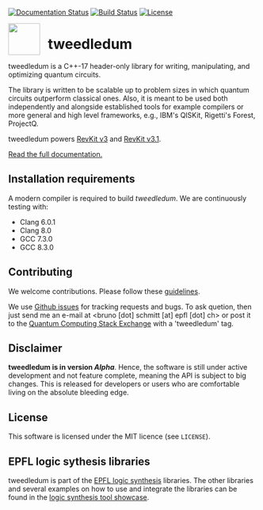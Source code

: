 [![Documentation Status](https://readthedocs.org/projects/tweedledum/badge/?version=latest)](https://tweedledum.readthedocs.io/en/latest/?badge=latest)
[![Build Status](https://travis-ci.org/boschmitt/tweedledum.svg?branch=master)](https://travis-ci.org/boschmitt/tweedledum)
[![License](https://img.shields.io/badge/license-MIT-000000.svg)](https://opensource.org/licenses/MIT)

<img src="https://cdn.rawgit.com/boschmitt/tweedledum/master/tweedledum.svg" width="64" height="64" align="left" style="margin-right: 12pt"/>

# tweedledum
tweedledum is a C++-17 header-only library for writing, manipulating, and optimizing quantum circuits.

The library is written to be scalable up to problem sizes in which quantum circuits outperform classical
ones. Also, it is meant to be used both independently and alongside established tools for example
compilers or more general and high level frameworks, e.g., IBM's QISKit, Rigetti's Forest, ProjectQ.

tweedledum powers [RevKit v3](https://github.com/msoeken/cirkit/) and [RevKit v3.1](https://github.com/msoeken/revkit).

[Read the full documentation.](http://tweedledum.readthedocs.io/en/latest/?badge=latest)
## Installation requirements

A modern compiler is required to build *tweedledum*. We are continuously
testing with:
  * Clang 6.0.1
  * Clang 8.0
  * GCC 7.3.0
  * GCC 8.3.0

## Contributing

We welcome contributions. Please follow these
[guidelines](https://github.com/boschmitt/tweedledum/blob/master/CONTRIBUTING.md).

We use [Github issues](https://github.com/boschmitt/tweedledum/issues) for
tracking requests and bugs. To ask quetion, then just send me an e-mail at
<bruno [dot] schmitt [at] epfl [dot] ch> or post it to the
[Quantum Computing Stack Exchange](https://quantumcomputing.stackexchange.com/)
with a 'tweedledum' tag.

## Disclaimer

**tweedledum is in version *Alpha***. Hence, the software is still under active
development and not feature complete, meaning the API is subject to big changes.
This is released for developers or users who are comfortable living on the absolute
bleeding edge.

## License

This software is licensed under the MIT licence (see `LICENSE`).

## EPFL logic sythesis libraries

tweedledum is part of the [EPFL logic synthesis](https://lsi.epfl.ch/page-138455-en.html) libraries.  The other libraries and several examples on how to use and integrate the libraries can be found in the [logic synthesis tool showcase](https://github.com/lsils/lstools-showcase).
